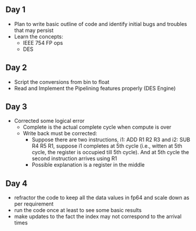 ## Day 1

- Plan to write basic outline of code and identify initial bugs and troubles that may persist 
- Learn the concepts:
    - IEEE 754 FP ops
    - DES

## Day 2

- Script the conversions from bin to float
- Read and Implement the Pipelining features properly (DES Engine)

## Day 3

- Corrected some logical error
    - Complete is the actual complete cycle when compute is over
    - Write back must be corrected:
        - Suppose there are two instructions, i1: ADD R1 R2 R3 and i2: SUB R4 R5 R1, suppose i1 completes at 5th cycle (i.e., witten at 5th cycle, the register is occupied till 5th cycle). And at 5th cycle the second instruction arrives using R1
        - Possible explanation is a register in the middle

## Day 4

- refractor the code to keep all the data values in fp64 and scale down as per requirement
- run the code once at least to see some basic results
- make updates to the fact the index may not correspond to the arrival times